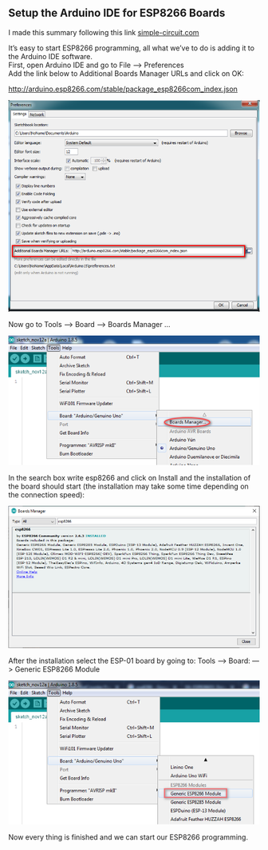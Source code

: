## Setup the Arduino IDE for ESP8266 Boards
I made this summary following this link [simple-circuit.com](https://simple-circuit.com/arduino-esp-01-esp8266-programming/)   
   
   
It’s easy to start ESP8266 programming, all what we’ve to do is adding it to the Arduino IDE software.   
First, open Arduino IDE and go to File —> Preferences   
Add the link below to Additional Boards Manager URLs and click on OK:   
   
http://arduino.esp8266.com/stable/package_esp8266com_index.json   
   
   
![preferences](https://raw.githubusercontent.com/rsamanez/arduino-ESP8266/master/images/arduino-ide-esp8266-esp-01-board.png)   
   
Now go to Tools —> Board —> Boards Manager …   
   
![Boards Manager](https://raw.githubusercontent.com/rsamanez/arduino-ESP8266/master/images/esp-01-arduino-ide.png)   
   
In the search box write esp8266 and click on Install and the installation of the board should start (the installation may take some time depending on the connection speed):   
   
![Install ESP8266 Boards](https://raw.githubusercontent.com/rsamanez/arduino-ESP8266/master/images/arduino-ide-esp8266-boards.png)    
   
After the installation select the ESP-01 board by going to: Tools —> Board: —> Generic ESP8266 Module  
   
![Use Generic Board](https://github.com/rsamanez/arduino-ESP8266/blob/master/images/esp8266-generic-board-arduino-ide.png)   
   
   
Now every thing is finished and we can start our ESP8266 programming.   

